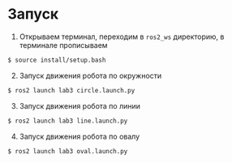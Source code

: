 # Запуск

1. Открываем терминал, переходим в `ros2_ws` директорию, в терминале прописываем

```bash
$ source install/setup.bash
```

2. Запуск движения робота по окружности
```bash
$ ros2 launch lab3 circle.launch.py
```

3. Запуск движения робота по линии
```bash
$ ros2 launch lab3 line.launch.py
```

4. Запуск движения робота по овалу
```bash
$ ros2 launch lab3 oval.launch.py
```